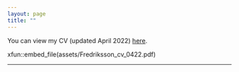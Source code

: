 ```yaml
---
layout: page
title: ""
---
```


You can view my CV (updated April 2022) [here](assets/Fredriksson_cv_0422.pdf).

xfun::embed_file(assets/Fredriksson_cv_0422.pdf)

---
